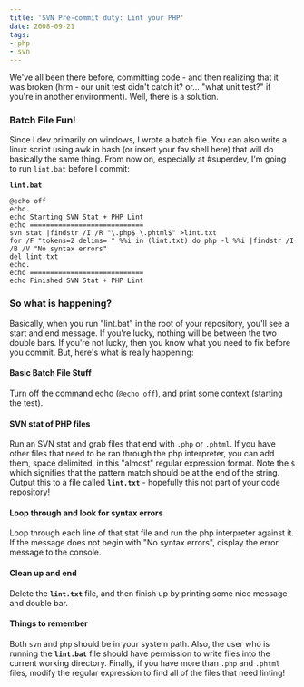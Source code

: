 ```yaml
---
title: 'SVN Pre-commit duty: Lint your PHP'
date: 2008-09-21
tags:
- php
- svn
---
```

We've all been there before, committing code - and then realizing that it was broken (hrm - our unit test didn't catch it?  or... "what unit test?" if you're in another environment).  Well, there is a solution.

<!--more-->

### Batch File Fun!

Since I dev primarily on windows, I wrote a batch file.  You can also write a linux script using awk in bash (or insert your fav shell here) that will do basically the same thing.  From now on, especially at #superdev, I'm going to run `lint.bat` before I commit:

**`lint.bat`**
    
    @echo off
    echo.
    echo Starting SVN Stat + PHP Lint
    echo ============================
    svn stat |findstr /I /R "\.php$ \.phtml$" >lint.txt
    for /F "tokens=2 delims= " %%i in (lint.txt) do php -l %%i |findstr /I /B /V "No syntax errors"
    del lint.txt
    echo.
    echo ============================
    echo Finished SVN Stat + PHP Lint

### So what is happening?

Basically, when you run "lint.bat" in the root of your repository, you'll see a start and end message.  If you're lucky, nothing will be between the two double bars.  If you're not lucky, then you know what you need to fix before you commit.  But, here's what is really happening:

#### Basic Batch File Stuff

Turn off the command echo (`@echo off`), and print some context (starting the test).

#### SVN stat of PHP files

Run an SVN stat and grab files that end with `.php` or `.phtml`.  If you have other files that need to be ran through the php interpreter, you can add them, space delimited, in this "almost" regular expression format.  Note the `$` which signifies that the pattern match should be at the end of the string.  Output this to a file called **`lint.txt`**  - hopefully this not part of your code repository!

#### Loop through and look for syntax errors

Loop through each line of that stat file and run the php interpreter against it.  If the message does not begin with "No syntax errors", display the error message to the console.

#### Clean up and end

Delete the **`lint.txt`** file, and then finish up by printing some nice message and double bar.

#### Things to remember

Both `svn` and `php` should be in your system path.  Also, the user who is running the **`lint.bat`** file should have permission to write files into the current working directory.  Finally, if you have more than `.php` and `.phtml` files, modify the regular expression to find all of the files that need linting!
